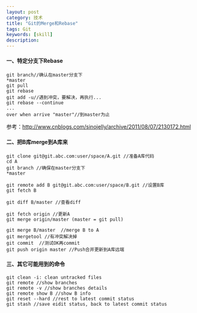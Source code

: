 ```yaml
---
layout: post
category: 技术
title: "Git的Merge和Rebase"
tags: Git
keywords: [skill]
description:
---
```

#### 一、特定分支下Rebase
    git branch//确认在master分支下
    *master
    git pull
    git rebase
    git add -u//遇到冲突，要解决，再执行...
    git rebase --continue
    ...
    over when arrive "master"//到master为止

参考：http://www.cnblogs.com/sinojelly/archive/2011/08/07/2130172.html

#### 二、把B库merge到A库来
    git clone git@git.abc.com:user/space/A.git //准备A库代码
    cd A
    git branch //确保在master分支下
    *master

    git remote add B git@git.abc.com:user/space/B.git //设置B库
    git fetch B

    git diff B/master //查看diff

    git fetch origin //更新A
    git merge origin/master (master = git pull)

    git merge B/master  //merge B to A
    git mergetool //有冲突解决掉
    git commit  //测试OK再commit
    git push origin master //Push合并更新到A库远端

#### 三、其它可能用到的命令
    git clean -i: clean untracked files
    git remote //show branches
    git remote -v //show branches details
    git remote show B //show B info
    git reset --hard //rest to latest commit status
    git stash //save eidit status, back to latest commit status



